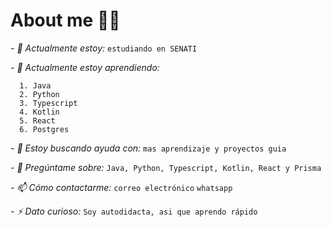 # About me 🤙🏼


*- 🔭 Actualmente estoy:* `estudiando en SENATI`

*- 🌱 Actualmente estoy aprendiendo:* 

      1. Java 
      2. Python 
      3. Typescript
      4. Kotlin 
      5. React 
      6. Postgres
  
*- 🤔 Estoy buscando ayuda con:* `mas aprendizaje y proyectos guia`

*- 💬 Pregúntame sobre:* `Java, Python, Typescript, Kotlin, React y Prisma`

*- 📫 Cómo contactarme:* `correo electrónico` `whatsapp`

*- ⚡ Dato curioso:* `Soy autodidacta, asi que aprendo rápido`

